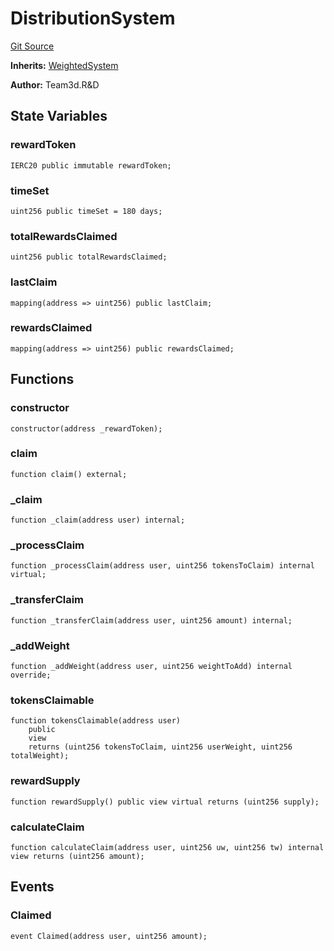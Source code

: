# DistributionSystem
[Git Source](https://github.com//Team3dVidyaGames/Contracts/blob/0bc800507d4bc35f6cc402867d99cc2a2ee30957/src/contracts/agnosia/DistributionSystem.sol)

**Inherits:**
[WeightedSystem](/src/contracts/agnosia/WeightedSystem.sol/contract.WeightedSystem.md)

**Author:**
Team3d.R&D


## State Variables
### rewardToken

```solidity
IERC20 public immutable rewardToken;
```


### timeSet

```solidity
uint256 public timeSet = 180 days;
```


### totalRewardsClaimed

```solidity
uint256 public totalRewardsClaimed;
```


### lastClaim

```solidity
mapping(address => uint256) public lastClaim;
```


### rewardsClaimed

```solidity
mapping(address => uint256) public rewardsClaimed;
```


## Functions
### constructor


```solidity
constructor(address _rewardToken);
```

### claim


```solidity
function claim() external;
```

### _claim


```solidity
function _claim(address user) internal;
```

### _processClaim


```solidity
function _processClaim(address user, uint256 tokensToClaim) internal virtual;
```

### _transferClaim


```solidity
function _transferClaim(address user, uint256 amount) internal;
```

### _addWeight


```solidity
function _addWeight(address user, uint256 weightToAdd) internal override;
```

### tokensClaimable


```solidity
function tokensClaimable(address user)
    public
    view
    returns (uint256 tokensToClaim, uint256 userWeight, uint256 totalWeight);
```

### rewardSupply


```solidity
function rewardSupply() public view virtual returns (uint256 supply);
```

### calculateClaim


```solidity
function calculateClaim(address user, uint256 uw, uint256 tw) internal view returns (uint256 amount);
```

## Events
### Claimed

```solidity
event Claimed(address user, uint256 amount);
```

